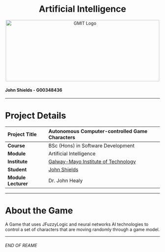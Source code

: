 <h1 align="center">Artificial Intelligence</h1>


<a href="https://www.gmit.ie/" >
<p align="center"><img src="https://i.ibb.co/f1ZQSkt/logo-gmit.png"
alt="GMIT Logo" width="500" height="200"/>
</p></a>

#### John Shields - G00348436

***

# Project Details
| **Project Title** | Autonomous Computer-controlled Game Characters |
| :------------- |:-------------|
| **Course**              | BSc (Hons) in Software Development |
| **Module**              | Artificial Intelligence |
| **Institute**           | [Galway-Mayo Institute of Technology](https://www.gmit.ie/) |
| **Student**             | [John Shields](https://github.com/johnshields) |
| **Module Lecturer**      | Dr. John Healy |

***

# About the Game
A Game that uses JFuzzyLogic and neural networks AI technologies to control a set of characters that are moving randomly through a game model.

***
###### END OF REAME
